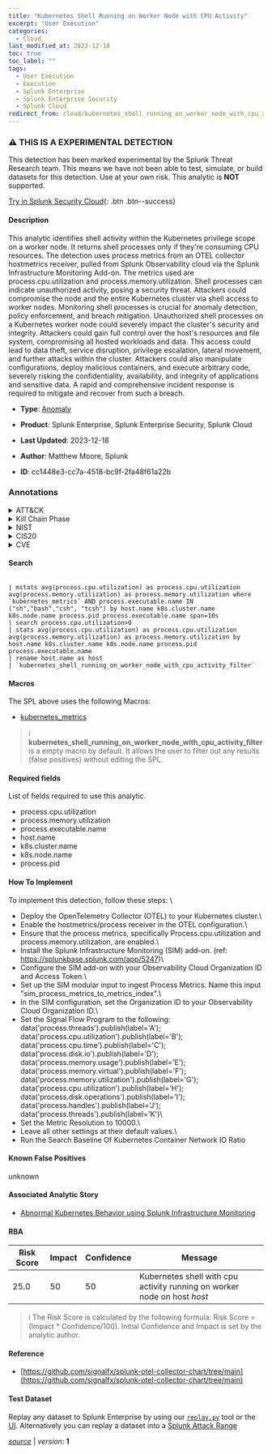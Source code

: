 ```yaml
---
title: "Kubernetes Shell Running on Worker Node with CPU Activity"
excerpt: "User Execution"
categories:
  - Cloud
last_modified_at: 2023-12-18
toc: true
toc_label: ""
tags:
  - User Execution
  - Execution
  - Splunk Enterprise
  - Splunk Enterprise Security
  - Splunk Cloud
redirect_from: cloud/kubernetes_shell_running_on_worker_node_with_cpu_activity/
---
```


### :warning: THIS IS A EXPERIMENTAL DETECTION
This detection has been marked experimental by the Splunk Threat Research team. This means we have not been able to test, simulate, or build datasets for this detection. Use at your own risk. This analytic is **NOT** supported.


[Try in Splunk Security Cloud](https://www.splunk.com/en_us/cyber-security.html){: .btn .btn--success}

#### Description

This analytic identifies shell activity within the Kubernetes privilege scope on a worker node. It returns shell processes only if they&#39;re consuming CPU resources. The detection uses process metrics from an OTEL collector hostmetrics receiver, pulled from Splunk Observability cloud via the Splunk Infrastructure Monitoring Add-on. The metrics used are process.cpu.utilization and process.memory.utilization. Shell processes can indicate unauthorized activity, posing a security threat. Attackers could compromise the node and the entire Kubernetes cluster via shell access to worker nodes. Monitoring shell processes is crucial for anomaly detection, policy enforcement, and breach mitigation. Unauthorized shell processes on a Kubernetes worker node could severely impact the cluster&#39;s security and integrity. Attackers could gain full control over the host&#39;s resources and file system, compromising all hosted workloads and data. This access could lead to data theft, service disruption, privilege escalation, lateral movement, and further attacks within the cluster. Attackers could also manipulate configurations, deploy malicious containers, and execute arbitrary code, severely risking the confidentiality, availability, and integrity of applications and sensitive data. A rapid and comprehensive incident response is required to mitigate and recover from such a breach.

- **Type**: [Anomaly](https://github.com/splunk/security_content/wiki/Detection-Analytic-Types)
- **Product**: Splunk Enterprise, Splunk Enterprise Security, Splunk Cloud

- **Last Updated**: 2023-12-18
- **Author**: Matthew Moore, Splunk
- **ID**: cc1448e3-cc7a-4518-bc9f-2fa48f61a22b

### Annotations
<details>
  <summary>ATT&CK</summary>

<div markdown="1">

#### [ATT&CK](https://attack.mitre.org/)

| ID          | Technique   | Tactic         |
| ----------- | ----------- |--------------- |
| [T1204](https://attack.mitre.org/techniques/T1204/) | User Execution | Execution |

</div>
</details>


<details>
  <summary>Kill Chain Phase</summary>

<div markdown="1">

* Installation


</div>
</details>


<details>
  <summary>NIST</summary>

<div markdown="1">

* DE.AE



</div>
</details>

<details>
  <summary>CIS20</summary>

<div markdown="1">

* CIS 13



</div>
</details>

<details>
  <summary>CVE</summary>

<div markdown="1">


</div>
</details>


#### Search

```

| mstats avg(process.cpu.utilization) as process.cpu.utilization avg(process.memory.utilization) as process.memory.utilization where `kubernetes_metrics` AND process.executable.name IN ("sh","bash","csh", "tcsh") by host.name k8s.cluster.name k8s.node.name process.pid process.executable.name span=10s 
| search process.cpu.utilization>0 
| stats avg(process.cpu.utilization) as process.cpu.utilization avg(process.memory.utilization) as process.memory.utilization by host.name k8s.cluster.name k8s.node.name process.pid process.executable.name 
| rename host.name as host 
| `kubernetes_shell_running_on_worker_node_with_cpu_activity_filter` 
```

#### Macros
The SPL above uses the following Macros:
* [kubernetes_metrics](https://github.com/splunk/security_content/blob/develop/macros/kubernetes_metrics.yml)

> :information_source:
> **kubernetes_shell_running_on_worker_node_with_cpu_activity_filter** is a empty macro by default. It allows the user to filter out any results (false positives) without editing the SPL.



#### Required fields
List of fields required to use this analytic.
* process.cpu.utilization
* process.memory.utilization
* process.executable.name
* host.name
* k8s.cluster.name
* k8s.node.name
* process.pid



#### How To Implement
To implement this detection, follow these steps: \
* Deploy the OpenTelemetry Collector (OTEL) to your Kubernetes cluster.\
* Enable the hostmetrics/process receiver in the OTEL configuration.\
* Ensure that the process metrics, specifically Process.cpu.utilization and process.memory.utilization, are enabled.\
* Install the Splunk Infrastructure Monitoring (SIM) add-on. (ref: https://splunkbase.splunk.com/app/5247)\
* Configure the SIM add-on with your Observability Cloud Organization ID and Access Token.\
* Set up the SIM modular input to ingest Process Metrics. Name this input &#34;sim_process_metrics_to_metrics_index&#34;.\
* In the SIM configuration, set the Organization ID to your Observability Cloud Organization ID.\
* Set the Signal Flow Program to the following: data(&#39;process.threads&#39;).publish(label=&#39;A&#39;); data(&#39;process.cpu.utilization&#39;).publish(label=&#39;B&#39;); data(&#39;process.cpu.time&#39;).publish(label=&#39;C&#39;); data(&#39;process.disk.io&#39;).publish(label=&#39;D&#39;); data(&#39;process.memory.usage&#39;).publish(label=&#39;E&#39;); data(&#39;process.memory.virtual&#39;).publish(label=&#39;F&#39;); data(&#39;process.memory.utilization&#39;).publish(label=&#39;G&#39;); data(&#39;process.cpu.utilization&#39;).publish(label=&#39;H&#39;); data(&#39;process.disk.operations&#39;).publish(label=&#39;I&#39;); data(&#39;process.handles&#39;).publish(label=&#39;J&#39;); data(&#39;process.threads&#39;).publish(label=&#39;K&#39;)\
* Set the Metric Resolution to 10000.\
* Leave all other settings at their default values.\
* Run the Search Baseline Of Kubernetes Container Network IO Ratio 
#### Known False Positives
unknown

#### Associated Analytic Story
* [Abnormal Kubernetes Behavior using Splunk Infrastructure Monitoring](/stories/abnormal_kubernetes_behavior_using_splunk_infrastructure_monitoring)




#### RBA

| Risk Score  | Impact      | Confidence   | Message      |
| ----------- | ----------- |--------------|--------------|
| 25.0 | 50 | 50 | Kubernetes shell with cpu activity running on worker node on host $host$ |


> :information_source:
> The Risk Score is calculated by the following formula: Risk Score = (Impact * Confidence/100). Initial Confidence and Impact is set by the analytic author.


#### Reference

* [https://github.com/signalfx/splunk-otel-collector-chart/tree/main](https://github.com/signalfx/splunk-otel-collector-chart/tree/main)



#### Test Dataset
Replay any dataset to Splunk Enterprise by using our [`replay.py`](https://github.com/splunk/attack_data#using-replaypy) tool or the [UI](https://github.com/splunk/attack_data#using-ui).
Alternatively you can replay a dataset into a [Splunk Attack Range](https://github.com/splunk/attack_range#replay-dumps-into-attack-range-splunk-server)




[*source*](https://github.com/splunk/security_content/tree/develop/detections/cloud/kubernetes_shell_running_on_worker_node_with_cpu_activity.yml) \| *version*: **1**
